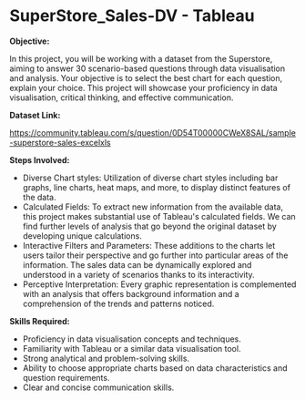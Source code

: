 # SuperStore_Sales-DV - Tableau

**Objective:**

In this project, you will be working with a dataset from the Superstore, aiming to answer 30 scenario-based questions through data visualisation and analysis. Your objective is to select the best chart for each question, explain your choice. This project will showcase your proficiency in data visualisation, critical thinking, and effective communication.

**Dataset Link:** 

https://community.tableau.com/s/question/0D54T00000CWeX8SAL/sample-superstore-sales-excelxls

**Steps Involved:**

*  Diverse Chart styles: Utilization of diverse chart styles including bar graphs, line charts, heat maps, and more, to display distinct features of the data.
*  Calculated Fields: To extract new information from the available data, this project makes substantial use of Tableau's calculated fields. We can find further levels of analysis that go beyond the original dataset by developing unique calculations.
*  Interactive Filters and Parameters: These additions to the charts let users tailor their perspective and go further into particular areas of the information. The sales data can be dynamically explored and understood in a variety of scenarios thanks to its interactivity.
*  Perceptive Interpretation: Every graphic representation is complemented with an analysis that offers background information and a comprehension of the trends and patterns noticed.
 
**Skills Required:**
*  Proficiency in data visualisation concepts and techniques.
*  Familiarity with Tableau or a similar data visualisation tool.
*  Strong analytical and problem-solving skills.
*  Ability to choose appropriate charts based on data characteristics and question requirements.
*  Clear and concise communication skills.
